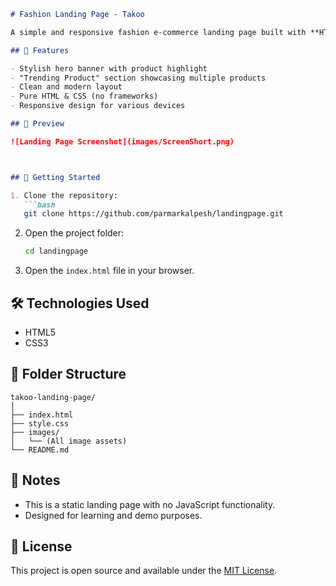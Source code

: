 ````markdown
# Fashion Landing Page - Takoo

A simple and responsive fashion e-commerce landing page built with **HTML** and **CSS**.

## 🌟 Features

- Stylish hero banner with product highlight
- "Trending Product" section showcasing multiple products
- Clean and modern layout
- Pure HTML & CSS (no frameworks)
- Responsive design for various devices

## 📸 Preview

![Landing Page Screenshot](images/ScreenShort.png)



## 🚀 Getting Started

1. Clone the repository:
   ```bash
   git clone https://github.com/parmarkalpesh/landingpage.git
````

2. Open the project folder:

   ```bash
   cd landingpage
   ```
3. Open the `index.html` file in your browser.

## 🛠️ Technologies Used

* HTML5
* CSS3

## 📁 Folder Structure

```
takoo-landing-page/
│
├── index.html
├── style.css
├── images/
│   └── (All image assets)
└── README.md
```

## 📌 Notes

* This is a static landing page with no JavaScript functionality.
* Designed for learning and demo purposes.

## 📄 License

This project is open source and available under the [MIT License](LICENSE).
